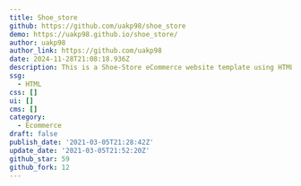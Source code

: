 ```yaml
---
title: Shoe_store
github: https://github.com/uakp98/shoe_store
demo: https://uakp98.github.io/shoe_store/
author: uakp98
author_link: https://github.com/uakp98
date: 2024-11-28T21:08:18.936Z
description: This is a Shoe-Store eCommerce website template using HTML and CSS and JS.
ssg:
  - HTML
css: []
ui: []
cms: []
category:
  - Ecommerce
draft: false
publish_date: '2021-03-05T21:28:42Z'
update_date: '2021-03-05T21:52:20Z'
github_star: 59
github_fork: 12
---
```

